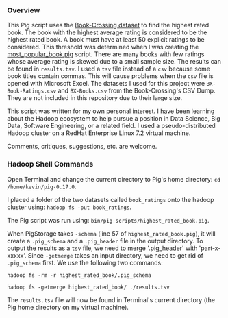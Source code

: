 ### Overview
This Pig script uses the [Book-Crossing dataset](http://www2.informatik.uni-freiburg.de/~cziegler/BX/) to find the highest rated book. The book with the highest average rating is considered to be the highest rated book. A book must have at least 50 explicit ratings to be considered. This threshold was determined when I was creating the [most_popular_book.pig](https://github.com/keving90/Most_Popular_Book_Pig) script. There are many books with few ratings whose average rating is skewed due to a small sample size. The results can be found in `results.tsv`. I used a `tsv` file instead of a `csv` because some book titles contain commas. This will cause problems when the `csv` file is opened with Microsoft Excel. The datasets I used for this project were `BX-Book-Ratings.csv` and `BX-Books.csv` from the Book-Crossing's CSV Dump. They are not included in this repository due to their large size.

This script was written for my own personal interest. I have been learning about the Hadoop ecosystem to help pursue a position in 
Data Science, Big Data, Software Engineering, or a related field. I used a pseudo-distributed Hadoop cluster on a RedHat Enterprise Linux 7.2 virtual machine.

Comments, critiques, suggestions, etc. are welcome.

### Hadoop Shell Commands

Open Terminal and change the current directory to Pig's home directory: `cd /home/kevin/pig-0.17.0`.

I placed a folder of the two datasets called `book_ratings` onto the hadoop cluster using: `hadoop fs -put book_ratings`.

The Pig script was run using: `bin/pig scripts/highest_rated_book.pig`.

When PigStorage takes `-schema` (line 57 of `highest_rated_book.pig`), it will create a `.pig_schema` and a `.pig_header` file in the output directory. To output the results as a `tsv` file, we need to merge '.pig_header' with 'part-x-xxxxx’. Since `-getmerge` takes an input directory, we need to get rid of `.pig_schema` first. We use the following two commands:

`hadoop fs -rm -r highest_rated_book/.pig_schema`

`hadoop fs -getmerge highest_rated_book/ ./results.tsv`

The `results.tsv` file will now be found in Terminal's current directory (the Pig home directory on my virtual machine).
